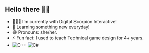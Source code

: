 ## Hello there 👋🏽
- 👩🏽‍💻 I’m currently with Digital Scorpion Interactive!
- 🌱 Learning something new everyday!
- 😄 Pronouns: she/her.
- ⚡ Fun fact: I used to teach Technical game design for 4+ years.
-  ![C++](https://img.shields.io/badge/-C%2B%2B-blue?style=for-the-badge&logo=c%2B%2B&logoColor=white)    ![C#](https://img.shields.io/badge/-C%23-purple?style=for-the-badge&logo=c-sharp&logoColor=white)



<!--
**Datonlinegamer/Datonlinegamer** is a ✨ _special_ ✨ repository because its `README.md` (this file) appears on your GitHub profile.

Here are some ideas to get you started:

- 🔭 I’m currently working on ...
- 🌱 I’m currently learning ...
- 📫 How to reach me: ...
- 😄 Pronouns: ...
- ⚡ Fun fact: ...
-->
